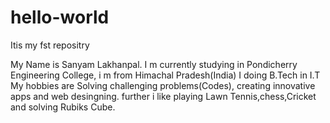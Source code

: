 # hello-world
Itis my fst repositry

My Name is Sanyam Lakhanpal. I m currently studying in Pondicherry Engineering College, i m from Himachal Pradesh(India)
I doing B.Tech in I.T
My hobbies are  Solving challenging problems(Codes), creating innovative apps and web desingning. further i like playing Lawn Tennis,chess,Cricket and solving Rubiks Cube.
